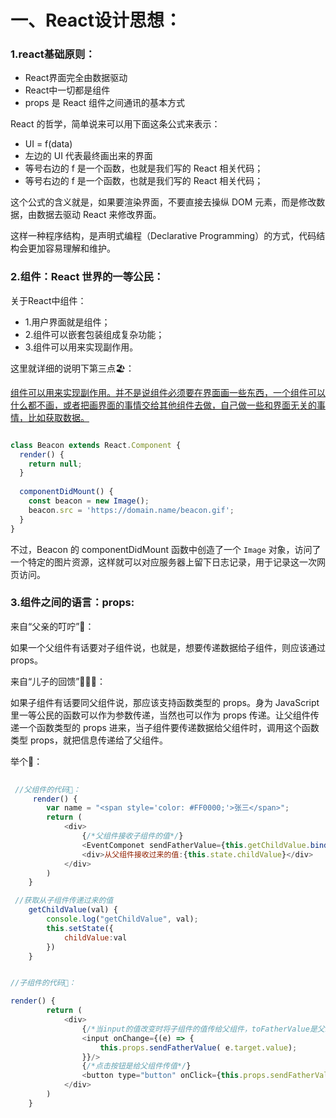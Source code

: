 # 一、React设计思想：

### 1.react基础原则：

- React界面完全由数据驱动
- React中一切都是组件
- props 是 React 组件之间通讯的基本方式

React 的哲学，简单说来可以用下面这条公式来表示：

-   UI = f(data)
  - 左边的 UI 代表最终画出来的界面
  - 等号右边的 f 是一个函数，也就是我们写的 React 相关代码；
  - 等号右边的 f 是一个函数，也就是我们写的 React 相关代码；

这个公式的含义就是，如果要渲染界面，不要直接去操纵 DOM 元素，而是修改数据，由数据去驱动 React 来修改界面。

这样一种程序结构，是声明式编程（Declarative Programming）的方式，代码结构会更加容易理解和维护。



### 2.组件：React 世界的一等公民：

关于React中组件：

- 1.用户界面就是组件；
- 2.组件可以嵌套包装组成复杂功能；
- 3.组件可以用来实现副作用。



这里就详细的说明下第三点🏖：

<u>组件可以用来实现副作用。并不是说组件必须要在界面画一些东西，一个组件可以什么都不画，或者把画界面的事情交给其他组件去做，自己做一些和界面无关的事情，比如获取数据。</u>

```javascript

class Beacon extends React.Component {
  render() {
    return null;
  }
  
  componentDidMount() {
    const beacon = new Image();
    beacon.src = 'https://domain.name/beacon.gif';
  }
}

```

不过，Beacon 的 componentDidMount 函数中创造了一个 `Image` 对象，访问了一个特定的图片资源，这样就可以对应服务器上留下日志记录，用于记录这一次网页访问。



### 3.组件之间的语言：props:

来自“父亲的叮咛”🤺：

如果一个父组件有话要对子组件说，也就是，想要传递数据给子组件，则应该通过 props。



来自“儿子的回馈”⛹🏿‍♂️：

如果子组件有话要同父组件说，那应该支持函数类型的 props。身为 JavaScript 里一等公民的函数可以作为参数传递，当然也可以作为 props 传递。让父组件传递一个函数类型的 props 进来，当子组件要传递数据给父组件时，调用这个函数类型 props，就把信息传递给了父组件。

举个🌰：

```javascript
    
 //父组件的代码🧵：
     render() {
        var name = "<span style='color: #FF0000;'>张三</span>";
        return (
            <div>
                {/*父组件接收子组件的值*/}
                <EventComponet sendFatherValue={this.getChildValue.bind(this)}/>
                <div>从父组件接收过来的值:{this.state.childValue}</div>
            </div>
        )
    }

 //获取从子组件传递过来的值
    getChildValue(val) {
        console.log("getChildValue", val);
        this.setState({
            childValue:val
        })
    }


//子组件的代码🧩：

render() {
        return (
            <div>
                {/*当input的值改变时将子组件的值传给父组件，toFatherValue是父组件一个属性，用来接口子组件的值*/}
                <input onChange={(e) => {
                    this.props.sendFatherValue( e.target.value);
                }}/>
                {/*点击按钮是给父组件传值*/}
                <button type="button" onClick={this.props.sendFatherValue.bind(this, "我是子组件EventComponet的值")}>向父组件传值</button>
            </div>
        )
    }

```







